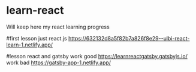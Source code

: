 # learn-react

Will keep here my react learning progress

#first lesson just react.js
https://632132d8a5f82b7a826f8e29--ulbi-react-learn-1.netlify.app/

#lesson react and gatsby
work good
https://learnreactgatsby.gatsbyjs.io/
work bad
https://gatsby-app-1.netlify.app/
